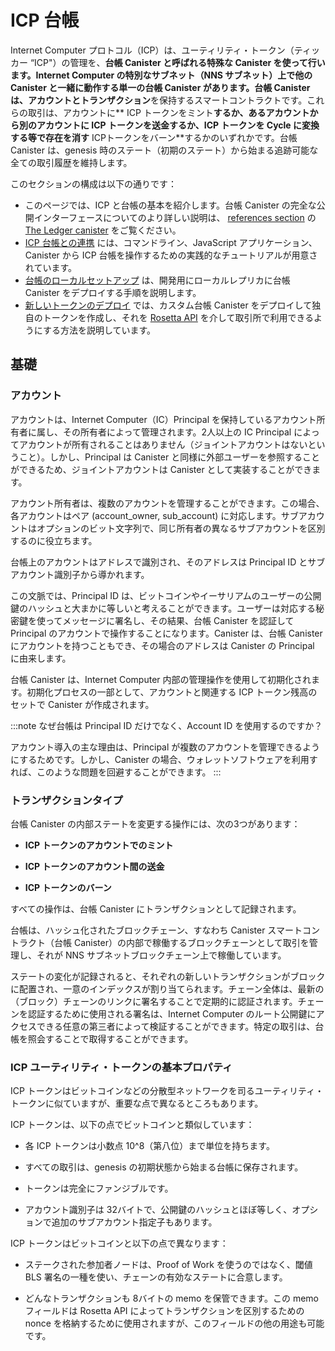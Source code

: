 # ICP 台帳


Internet Computer プロトコル（ICP）は、ユーティリティ・トークン（ティッカー “ICP"）の管理を、**台帳 Canister **と呼ばれる特殊な Canister を使って行います。Internet Computer の特別なサブネット（NNS サブネット）上で他の Canister と一緒に動作する単一の台帳 Canister があります。台帳 Canister は、**アカウント**と**トランザクション**を保持するスマートコントラクトです。これらの取引は、アカウントに** ICP トークンをミント**するか、あるアカウントから別のアカウントに **ICP トークンを送金**するか、ICP トークンを Cycle に変換する等で存在を消す** ICPトークンをバーン**するかのいずれかです。台帳 Canister は、genesis 時のステート（初期のステート）から始まる追跡可能な全ての取引履歴を維持します。

このセクションの構成は以下の通りです：

- このページでは、ICP と台帳の基本を紹介します。台帳 Canister の完全な公開インターフェースについてのより詳しい説明は、 [references section](/docs/current/references/) の [The Ledger canister](/docs/current/references/ledger) をご覧ください。
- [ICP 台帳との連携](interact-with-ledger.md) には、コマンドライン、JavaScript アプリケーション、 Canister から ICP 台帳を操作するための実践的なチュートリアルが用意されています。
- [台帳のローカルセットアップ](./ledger-local-setup.md) は、開発用にローカルレプリカに台帳 Canister をデプロイする手順を説明します。
- [新しいトークンのデプロイ](./deploy-new-token.md) では、カスタム台帳 Canister をデプロイして独自のトークンを作成し、それを [Rosetta API](../rosetta/) を介して取引所で利用できるようにする方法を説明しています。

## 基礎

### アカウント

アカウントは、Internet Computer（IC）Principal を保持しているアカウント所有者に属し、その所有者によって管理されます。2人以上の IC Principal によってアカウントが所有されることはありません（ジョイントアカウントはないということ）。しかし、Principal は Canister と同様に外部ユーザーを参照することができるため、ジョイントアカウントは Canister として実装することができます。

アカウント所有者は、複数のアカウントを管理することができます。この場合、各アカウントはペア (account_owner, sub_account) に対応します。サブアカウントはオプションのビット文字列で、同じ所有者の異なるサブアカウントを区別するのに役立ちます。

台帳上のアカウントはアドレスで識別され、そのアドレスは Principal ID とサブアカウント識別子から導かれます。

この文脈では、Principal ID は、ビットコインやイーサリアムのユーザーの公開鍵のハッシュと大まかに等しいと考えることができます。ユーザーは対応する秘密鍵を使ってメッセージに署名し、その結果、台帳 Canister を認証して Principal のアカウントで操作することになります。Canister は、台帳 Canister にアカウントを持つこともでき、その場合のアドレスは Canister の Principal に由来します。

台帳 Canister は、Internet Computer 内部の管理操作を使用して初期化されます。初期化プロセスの一部として、アカウントと関連する ICP トークン残高のセットで Canister が作成されます。

:::note なぜ台帳は Principal ID だけでなく、Account ID を使用するのですか？

アカウント導入の主な理由は、Principal が複数のアカウントを管理できるようにするためです。しかし、Canister の場合、ウォレットソフトウェアを利用すれば、このような問題を回避することができます。
:::

### トランザクションタイプ

台帳 Canister の内部ステートを変更する操作には、次の3つがあります：

-   **ICP トークンのアカウントでのミント**

-   **ICP トークンのアカウント間の送金**

-   **ICP トークンのバーン**

すべての操作は、台帳 Canister にトランザクションとして記録されます。

台帳は、ハッシュ化されたブロックチェーン、すなわち Canister スマートコントラクト（台帳 Canister）の内部で稼働するブロックチェーンとして取引を管理し、それが NNS サブネットブロックチェーン上で稼働しています。

ステートの変化が記録されると、それぞれの新しいトランザクションがブロックに配置され、一意のインデックスが割り当てられます。チェーン全体は、最新の（ブロック）チェーンのリンクに署名することで定期的に認証されます。チェーンを認証するために使用される署名は、Internet Computer のルート公開鍵にアクセスできる任意の第三者によって検証することができます。特定の取引は、台帳を照会することで取得することができます。


### ICP ユーティリティ・トークンの基本プロパティ

ICP トークンはビットコインなどの分散型ネットワークを司るユーティリティ・トークンに似ていますが、重要な点で異なるところもあります。

ICP トークンは、以下の点でビットコインと類似しています：

- 各 ICP トークンは小数点 10^8（第八位）まで単位を持ちます。

- すべての取引は、genesis の初期状態から始まる台帳に保存されます。

- トークンは完全にファンジブルです。

- アカウント識別子は 32バイトで、公開鍵のハッシュとほぼ等しく、オプションで追加のサブアカウント指定子もあります。

ICP トークンはビットコインと以下の点で異なります：

- ステークされた参加者ノードは、Proof of Work を使うのではなく、閾値 BLS 署名の一種を使い、チェーンの有効なステートに合意します。

- どんなトランザクションも 8バイトの memo を保管できます。この memo フィールドは Rosetta API によってトランザクションを区別するための nonce を格納するために使用されますが、このフィールドの他の用途も可能です。

<!--
# The ICP Ledger


The Internet Computer Protocol (ICP) implements management of its utility token (ticker "ICP") using a specialized canister, called the **ledger canister**. There is a single ledger canister which runs alongside other canisters on a special subnet of the Internet Computer - the NNS subnet. The ledger canister is a smart contract that holds **accounts** and **transactions**. These transactions either **mint ICP tokens** for accounts, **transfer ICP tokens** from one account to another, or **burn ICP tokens**, eliminating them from existence, e.g. while converting ICP tokens to cycles. The ledger canister maintains a traceable history of all transactions starting from its genesis state (initial state). 

This section is structured as follows:

- This page provides an introduction to the basics of ICP and the ledger. For a more detailed explanation of the complete public interface of the ledger canister head over to the [specification](/docs/current/references/ledger) in the [references section](/docs/current/references/).
- [Interact with the ICP ledger](interact-with-ledger.md) provides hands on tutorials to interact with the ICP ledger from the command line, JavaScript applications and from canisters.
- [Ledger Local Setup](./ledger-local-setup.md) walks you through the steps to deploy a ledger canister to your local replica for development.
- [Deploy New Token](./deploy-new-token.md) explains how you can create your own token by deploying a custom ledger canister and make it available to exchanges via the [Rosetta API](../rosetta/).

## The Basics

### Accounts

An account belongs to and is controlled by the account owner who must be an Internet Computer (IC) principal. No account can be owned by two or more IC principals (no "joint accounts"). However, since a principal can refer to an external user as well as to a canister, joint accounts can be implemented as canisters.

An account owner may control more than one account. In this case, each account corresponds to a pair (account_owner, sub_account). The sub-account is an optional bitstring which helps distinguish between the different sub-accounts of the same owner.

An account on the ledger is identified by its address, which is derived from the principal ID and sub-account identifier.

In this context, you can think of principal identifiers as a rough equivalent to the hash of a user’s public key for Bitcoin or Ethereum. You use the corresponding secret key to sign messages and therefore authenticate to the ledger canister and operate on the principal’s account. Canisters can also have accounts in the ledger canister, in which case the address is derived from the canister’s principal.

The ledger canister is initialized using administrative operations that are internal to the Internet Computer. As part of the initialization process, the canister is created with the set of accounts and associated ICP token balances.

:::note Why does the ledger use Account IDs and not just Principal IDs?

The main reason for introducing accounts was to allow a principal to control multiple accounts. While this could be abstracted away for a user by a the wallet software, this is not possible for canisters.
:::

### Transaction types

There are three operations that can change the internal state of the ledger canister:

-   **Minting ICP tokens** for accounts.

-   **Transferring ICP tokens** between accounts.

-   **Burning ICP tokens**.

All operations are recorded as transactions in the ledger canister.

The ledger maintains the transactions as a hashed blockchain, i.e., a blockchain running inside a cansiter smart contract (the ledger canister), which in turn is running on the NNS subnet blockchain.

As state changes are recorded, each new transaction is placed in a block and assigned a unique index. The entire chain is regularly authenticated by signing the latest chain link. The signature used to authenticate the chain can be verified by any third party who has access to the root public key of the Internet Computer. Specific transactions can be retrieved by querying the ledger.


### Basic properties for ICP utility tokens

The ICP token is similar to utility tokens governing decentralized networks such as Bitcoin, but also differs in important ways.

The ICP token is similar to Bitcoin in the following ways:

-   Each ICP token is divisible 10^8 times.

-   All transactions are stored in the ledger starting with the genesis initial state.

-   Tokens are entirely fungible.

-   Account identifiers are 32 bytes and are roughly the equivalent of the hash of a public key, optionally together with some additional sub-account specifier.

The ICP token differs from Bitcoin in the following ways:

-   Rather than using proof of work, staked participant nodes use a variant of threshold BLS signatures to agree on a valid state of the chain.

-   Any transaction can store an 8-byte memo — this memo field is used by the Rosetta API to store the nonce that distinguishes between transactions. However, other uses for the field are possible.

-->